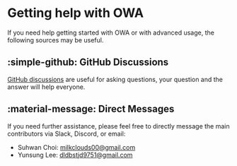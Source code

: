 # Getting help with OWA

If you need help getting started with OWA or with advanced usage, the following sources may be useful.

<!-- ## :material-help: Usage Documentation

The [usage documentation](concepts/models.md) is the most complete guide on how to use Pydantic. -->

<!-- ## :material-api: API Documentation

The [API documentation](api/base_model.md) give reference docs for all public Pydantic APIs. -->

## :simple-github: GitHub Discussions

[GitHub discussions](https://github.com/open-world-agents/open-world-agents/discussions) are useful for asking questions, your question and the answer will help everyone.

<!-- ## :simple-stackoverflow: Stack Overflow

Use the [`pydantic`](https://stackoverflow.com/questions/tagged/pydantic) tag on Stack Overflow to ask questions, note this is not always monitored by the core Pydantic team. -->

<!-- ## :simple-youtube: YouTube

Youtube as lots of useful [videos on Pydantic](https://www.youtube.com/results?search_query=pydantic).

In particular Marcelo Trylesinski's video ["Pydantic V1 to V2 - The Migration"](https://youtu.be/sD_xpYl4fPU) has helped people a lot when migrating from Pydantic V1 to V2. -->

## :material-message: Direct Messages

If you need further assistance, please feel free to directly message the main contributors via Slack, Discord, or email:

- Suhwan Choi: [milkclouds00@gmail.com](mailto:milkclouds00@gmail.com)
- Yunsung Lee: [dldbstjd9751@gmail.com](mailto:dldbstjd9751@gmail.com)